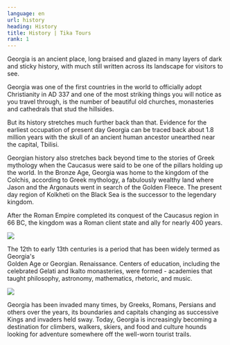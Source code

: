 ```yaml
---
language: en
url: history
heading: History
title: History | Tika Tours
rank: 1
---
```

<div class="row content-row"><!-- 1542 (1)-->
<div class="col-12 col-sm-6 col-md-6"><!-- 2072 -->

Georgia is an ancient place, long braised and glazed in many layers of dark and sticky
history, with much still written across its landscape for visitors to see.

Georgia was one of the first countries in the world to officially adopt Christianity
in AD 337 and one of the most striking things you will notice as you travel through,
is the number of beautiful old churches, monasteries and cathedrals that stud the
hillsides.

But its history stretches much further back than that. Evidence for the earliest
occupation of present day Georgia can be traced back about 1.8 million years with
the skull of an ancient human ancestor unearthed near the capital, Tbilisi.

</div>

<div class="col-12 col-sm-6 col-md-6"><!-- 2073 -->

Georgian history also stretches back beyond time to the stories of Greek mythology
when the Caucasus were said to be one of the pillars holding up the world. In the
Bronze Age, Georgia was home to the kingdom of the Colchis, according to Greek mythology,
a fabulously wealthy land where Jason and the Argonauts went in search of the Golden
Fleece. The present day region of Kolkheti on the Black Sea is the successor to
the legendary kingdom.

After the Roman Empire completed its conquest of the Caucasus region in 66 BC, the
kingdom was a Roman client state and ally for nearly 400 years.

</div>

</div>

<div class="row content-row"><!-- 1543 (2)-->
<div class="col-12 col-sm-6 col-md-6"><!-- 2074 -->

![](/library/content/img16.jpg)

The 12th to early 13th centuries is a period that has been widely termed as Georgia's
Golden Age or Georgian. Renaissance. Centers of education, including the celebrated
Gelati and Ikalto monasteries, were formed \- academies that taught philosophy,
astronomy, mathematics, rhetoric, and music.

</div>

<div class="col-12 col-sm-6 col-md-6"><!-- 2075 -->

![](/library/content/img15.jpg)

Georgia has been invaded many times, by Greeks, Romans, Persians and others over
the years, its boundaries and capitals changing as successive Kings and invaders
held sway.
Today, Georgia is increasingly becoming a destination for climbers, walkers, skiers,
and food and culture hounds looking for adventure somewhere off the well\-worn tourist
trails.

</div>

</div>
